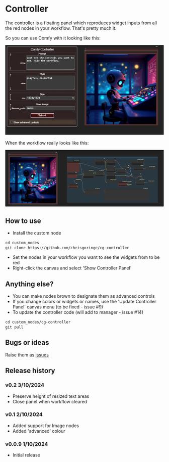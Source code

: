 # Controller

The controller is a floating panel which reproduces widget inputs from all the red nodes in your workflow. That's pretty much it.

So you can use Comfy with it looking like this:

![basic](images/basic.png)

When the workflow really looks like this:

![ugly](images/ugly.png)

## How to use

- Install the custom node
```
cd custom_nodes
git clone https://github.com/chrisgoringe/cg-controller
```
- Set the nodes in your workflow you want to see the widgets from to be red
- Right-click the canvas and select 'Show Controller Panel'

## Anything else?

- You can make nodes brown to designate them as advanced controls
- If you change colors or widgets or names, use the 'Update Controller Panel' canvas menu (to be fixed  - issue #9)
- To update the controller code (will add to manager - issue #14)
```
cd custom_nodes/cg-controller
git pull
```

## Bugs or ideas

Raise them as [issues](https://github.com/chrisgoringe/cg-controller/issues)

## Release history

### v0.2 3/10/2024

- Preserve height of resized text areas
- Close panel when workflow cleared

### v0.1 2/10/2024

- Added support for Image nodes
- Added 'advanced' colour

### v0.0.9 1/10/2024

- Initial release